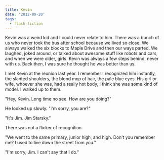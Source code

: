```yaml
---
title: Kevin
date: '2012-09-20'
tags:
  - flash-fiction
---
```


Kevin was a weird kid and I could never relate to him. There was a bunch of us
who never took the bus after school because we lived so close. We always walked
the six blocks to Maple Drive and then our ways parted. We laughed, joked
around, or talked about awesome stuff like robots and cars, and when we were
older, girls. Kevin was always a few steps behind, never with us. Back then, I
was sure he thought he was better than us.

<!-- truncate -->

I met Kevin at the reunion last year. I remember I recognized him instantly, the
slanted shoulders, the blond mop of hair, the pale blue eyes. His girl or wife,
whoever she was, had a really hot body, I think she was some kind of model. I
walked up to them.

"Hey, Kevin. Long time no see. How are you doing?"

He looked up slowly. "I'm sorry, you are?"

"It's Jim. Jim Starsky."

There was not a flicker of recognition.

"We went to the same primary, junior high, and high. Don't you remember me? I
used to live down the street from you."

"I'm sorry, Jim. I can't say that I do."
